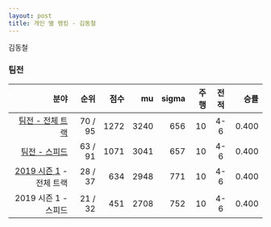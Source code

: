 ```yaml
---
layout: post
title: 개인 별 랭킹 - 김동철
---
```


김동철


### 팀전

| 분야 | 순위 | 점수 | mu | sigma | 주행 | 전적 | 승률 |
|---:|---:|---:|---:|---:|---:|:---:|---:|
| [팀전 - 전체 트랙](../team-full) | 70 / 95 | 1272 | 3240 | 656 | 10 | 4-6 | 0.400 |
| [팀전 - 스피드](../team-speed) | 63 / 91 | 1071 | 3041 | 657 | 10 | 4-6 | 0.400 |
| [2019 시즌 1](../teams-t2019_1) - 전체 트랙 | 28 / 37 | 634 | 2948 | 771 | 10 | 4-6 | 0.400 |
| 2019 시즌 1 - 스피드 | 21 / 32 | 451 | 2708 | 752 | 10 | 4-6 | 0.400 |
